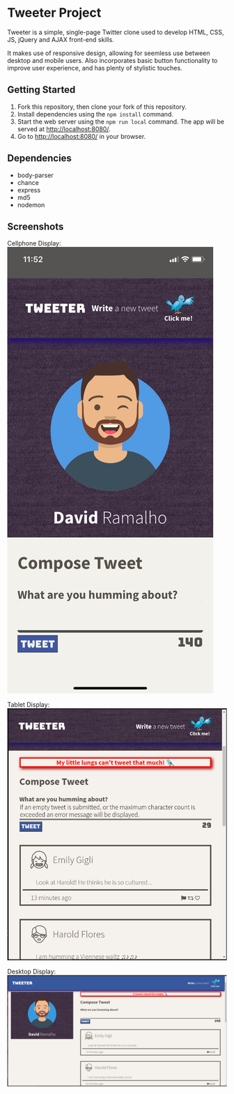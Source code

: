 # Tweeter Project

Tweeter is a simple, single-page Twitter clone used to develop HTML, CSS, JS, jQuery and AJAX front-end skills.

It makes use of responsive design, allowing for seemless use between desktop and mobile users. Also incorporates basic button functionality to improve user experience, and has plenty of stylistic touches. 

## Getting Started

1. Fork this repository, then clone your fork of this repository.
2. Install dependencies using the `npm install` command.
3. Start the web server using the `npm run local` command. The app will be served at <http://localhost:8080/>.
4. Go to <http://localhost:8080/> in your browser.

## Dependencies

- body-parser
- chance
- express
- md5
- nodemon

## Screenshots

Cellphone Display: 
!["Screenshot showing cellphone display"](https://github.com/davidRamalho/tweeter/blob/master/docs/celphone-size.png?raw=true)

Tablet Display:
!["Screenshot showing tablet display"](https://github.com/davidRamalho/tweeter/blob/master/docs/tablet-size.png?raw=true)

Desktop Display:
!["Screenshot showing desktop display"](https://github.com/davidRamalho/tweeter/blob/master/docs/desktop-size.png?raw=true)